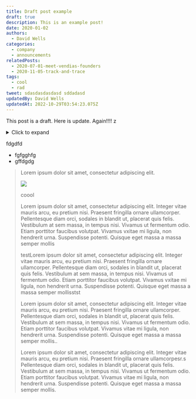 ```yaml
---
title: Draft post example
draft: true
description: This is an example post!
date: 2020-01-02
authors:
  - David Wells
categories:
  - company
  - announcements
relatedPosts:
  - 2020-07-01-meet-vendias-founders
  - 2020-11-05-track-and-trace
tags:
  - cool
  - rad
tweet: sdasdasdasdasd sddadasd
updatedBy: David Wells
updatedAt: 2022-10-29T03:54:23.075Z
---
```


This post is a draft. Here is update. Again!!!! z


<details>
  <summary>Click to expand</summary>

  Enter details here

  <Author name="block" href="here"   />

  stuff

  here

</details>
  

fdgdfd

- fgfgghfg
- gffdgdg

<BlockQuote text="Here is quote" author="by person" />

Lorem ipsum dolor sit amet, consectetur adipiscing elit. 

<Author name="cool" href="nice" />

![](https://res.cloudinary.com/vendia/image/upload/f_auto,q_auto/c_fill,w_1200/v1666889990/user-images.githubusercontent.com..107442245..198148255-7431b52d-1b8f-484c-9bd0-62f589f66600.png)

<!-- MD-MAGIC-EXAMPLE:START transformName foo=bar baz="cool" -->
coool
<!-- MD-MAGIC-EXAMPLE:END -->

<YouTube url="https://www.youtube.com/watch?v=P0BJC1rgI3w" title="hello" aspectRatio="16:9" />

Lorem ipsum dolor sit amet, consectetur adipiscing elit. Integer vitae mauris arcu, eu pretium nisi. Praesent fringilla ornare ullamcorper. Pellentesque diam orci, sodales in blandit ut, placerat quis felis. Vestibulum at sem massa, in tempus nisi. Vivamus ut fermentum odio. Etiam porttitor faucibus volutpat. Vivamus vxitae mi ligula, non hendrerit urna. Suspendisse potenti. Quisque eget massa a massa semper mollis

<!-- MD-MAGIC-EXAMPLE:START thingx  -->
testLorem ipsum dolor sit amet, consectetur adipiscing elit. Integer vitae mauris arcu, eu pretium nisi. Praesent fringilla ornare ullamcorper. Pellentesque diam orci, sodales in blandit ut, placerat quis felis. Vestibulum at sem massa, in tempus nisi. Vivamus ut fermentum odio. Etiam porttitor faucibus volutpat. Vivamus vxitae mi ligula, non hendrerit urna. Suspendisse potenti. Quisque eget massa a massa semper mollisstst
<!-- MD-MAGIC-EXAMPLE:END -->

Lorem ipsum dolor sit amet, consectetur adipiscing elit. Integer vitae mauris arcu, eu pretium nisi. Praesent fringilla ornare ullamcorper. Pellentesque diam orci, sodales in blandit ut, placerat quis felis. Vestibulum at sem massa, in tempus nisi. Vivamus ut fermentum odio. Etiam porttitor faucibus volutpat. Vivamus vitae mi ligula, non hendrerit urna. Suspendisse potenti. Quisque eget massa a massa semper mollis..

Lorem ipsum dolor sit amet, consectetur adipiscing elit. Integer vitae mauris arcu, eu pretium nisi. Praesent fringilla ornare ullamcorpesr.s Pellentesque diam orci, sodales in blandit ut, placerat quis felis. Vestibulum at sem massa, in tempus nisi. Vivamus ut fermentum odio. Etiam porttitor faucibus volutpat. Vivamus vitae mi ligula, non hendrerit urna. Suspendisse potenti. Quisque eget massa a massa semper mollis.
